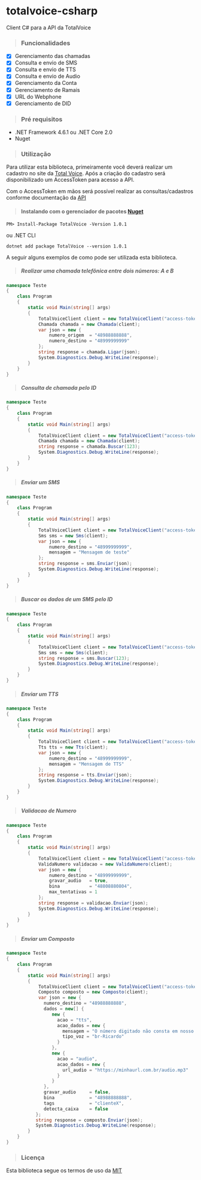 # totalvoice-csharp
Client C# para a API da TotalVoice

> ### Funcionalidades

- [X] Gerenciamento das chamadas
- [X] Consulta e envio de SMS
- [X] Consulta e envio de TTS
- [X] Consulta e envio de Audio
- [X] Gerenciamento da Conta
- [X] Gerenciamento de Ramais
- [X] URL do Webphone
- [X] Gerenciamento de DID

> ### Pré requisitos

- .NET Framework 4.6.1 ou .NET Core 2.0
- Nuget

> ### Utilização

Para utilizar esta biblioteca, primeiramente você deverá realizar um cadastro no site da [Total Voice](http://www.totalvoice.com.br).
Após a criação do cadastro será disponibilizado um AccessToken para acesso a API.

Com o AccessToken em mãos será possível realizar as consultas/cadastros conforme documentação da [API](https://api.totalvoice.com.br/doc/#/)

> #### Instalando com o gerenciador de pacotes [Nuget](https://www.nuget.org/packages/TotalVoice/) 

```
PM> Install-Package TotalVoice -Version 1.0.1
```
ou .NET CLI

```
dotnet add package TotalVoice --version 1.0.1
```

A seguir alguns exemplos de como pode ser utilizada esta biblioteca.

> ##### Realizar uma chamada telefônica entre dois números: A e B

```csharp
namespace Teste
{
    class Program
    {
        static void Main(string[] args)
        {
            TotalVoiceClient client = new TotalVoiceClient("access-token");
            Chamada chamada = new Chamada(client);
            var json = new {
                numero_origem  = "48988888888",
                numero_destino = "48999999999"
            };
            string response = chamada.Ligar(json);
            System.Diagnostics.Debug.WriteLine(response);
        }
    }
}
```

> ##### Consulta de chamada pelo ID

```csharp
namespace Teste
{
    class Program
    {
        static void Main(string[] args)
        {
            TotalVoiceClient client = new TotalVoiceClient("access-token");
            Chamada chamada = new Chamada(client);
            string response = chamada.Buscar(123);
            System.Diagnostics.Debug.WriteLine(response);
        }
    }
}
```

> ##### Enviar um SMS

```csharp
namespace Teste
{
    class Program
    {
        static void Main(string[] args)
        {
            TotalVoiceClient client = new TotalVoiceClient("access-token");
            Sms sms = new Sms(client);
            var json = new {
                numero_destino = "48999999999",
                mensagem = "Mensagem de teste"
            };
            string response = sms.Enviar(json);
            System.Diagnostics.Debug.WriteLine(response);
        }
    }
}
```

> ##### Buscar os dados de um SMS pelo ID

```csharp
namespace Teste
{
    class Program
    {
        static void Main(string[] args)
        {
            TotalVoiceClient client = new TotalVoiceClient("access-token");
            Sms sms = new Sms(client);
            string response = sms.Buscar(123);
            System.Diagnostics.Debug.WriteLine(response);
        }
    }
}
```

> ##### Enviar um TTS

```csharp
namespace Teste
{
    class Program
    {
        static void Main(string[] args)
        {
            TotalVoiceClient client = new TotalVoiceClient("access-token");
            Tts tts = new Tts(client);
            var json = new {
                numero_destino = "48999999999",
                mensagem = "Mensagem de TTS"
            };
            string response = tts.Enviar(json);
            System.Diagnostics.Debug.WriteLine(response);
        }
    }
}
```

> ##### Validacao de Numero

```csharp
namespace Teste
{
    class Program
    {
        static void Main(string[] args)
        {
            TotalVoiceClient client = new TotalVoiceClient("access-token");
            ValidaNumero validacao = new ValidaNumero(client);
            var json = new {
                numero_destino = "48999999999",
                gravar_audio   = true,
                bina           = "48808880804",
                max_tentativas = 1
            };
            string response = validacao.Enviar(json);
            System.Diagnostics.Debug.WriteLine(response);
        }
    }
}
```

> ##### Enviar um Composto

```csharp
namespace Teste
{
    class Program
    {
        static void Main(string[] args)
        {
            TotalVoiceClient client = new TotalVoiceClient("access-token");
            Composto composto = new Composto(client);
            var json = new {
              numero_destino = "48988888888",
              dados = new[] {
                 new {
                   acao = "tts",
                   acao_dados = new {
                     mensagem = "O número digitado não consta em nosso cadastro. Por gentileza, tente novamente",
                     tipo_voz = "br-Ricardo" 
                   }
                 },
                 new {
                   acao = "audio",
                   acao_dados = new {
                     url_audio = "https://minhaurl.com.br/audio.mp3"
                   }
                 }
              },
              gravar_audio     = false,
              bina             = "48988888888",
              tags             = "clienteX",
              detecta_caixa    = false
           };
           string response = composto.Enviar(json);
           System.Diagnostics.Debug.WriteLine(response);
        }
    }
}
```

> ### Licença

Esta biblioteca segue os termos de uso da [MIT](https://github.com/totalvoice/totalvoice-csharp/blob/master/LICENSE)
